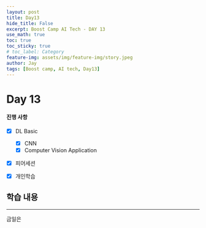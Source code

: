 ```yaml
---
layout: post
title: Day13
hide_title: False
excerpt: Boost Camp AI Tech - DAY 13
use_math: true
toc: true
toc_sticky: true
# toc_label: Category
feature-img: assets/img/feature-img/story.jpeg
author: Jay
tags: [Boost camp, AI tech, Day13]
---
```


# Day 13

#### 진행 사항
  - [x] DL Basic
    - [x] CNN
    - [x] Computer Vision Application
  - [x] 피어세션 
  - [x] 개인학습


## 학습 내용
---
금일은 
 

<br> 